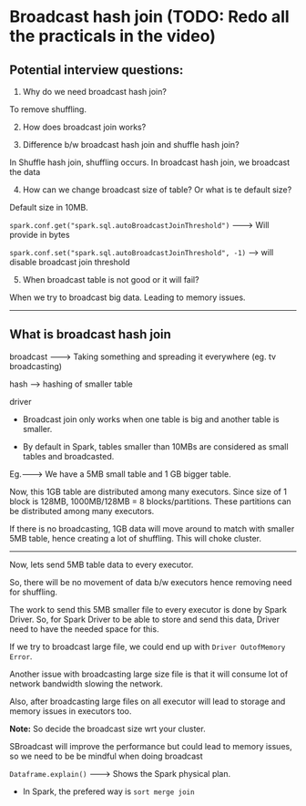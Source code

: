 # Broadcast hash join (TODO: Redo all the practicals in the video)

## Potential interview questions:

1. Why do we need broadcast hash join?

To remove shuffling.

2. How does broadcast join works?


3. Difference b/w broadcast hash join and shuffle hash join?

In Shuffle hash join, shuffling occurs. In broadcast hash join, we broadcast the data

4. How can we change broadcast size of table? Or what is te default size?

Default size in 10MB.

`spark.conf.get("spark.sql.autoBroadcastJoinThreshold")` ---> Will provide in bytes

`spark.conf.set("spark.sql.autoBroadcastJoinThreshold", -1)` --> will disable broadcast join threshold


5. When broadcast table is not good or it will fail?

When we try to broadcast big data. Leading to memory issues.

---

## What is broadcast hash join

broadcast ---> Taking something and spreading it everywhere (eg. tv broadcasting)

hash --> hashing of smaller table


driver 

* Broadcast join only works when one table is big and another table is smaller.

* By default in Spark, tables smaller than 10MBs are considered as small tables and broadcasted.

Eg.---> We have a 5MB small table and 1 GB bigger table.

Now, this 1GB table are distributed among many executors. Since size of 1 block is 128MB, 1000MB/128MB = 8 blocks/partitions. These partitions can be distributed among many executors.

If there is no broadcasting, 1GB data will move around to match with smaller 5MB table, hence creating a lot of shuffling. This will choke cluster.

----
Now, lets send 5MB table data to every executor.

So, there will be no movement of data b/w executors hence removing need for shuffling.

The work to send this 5MB smaller file to every executor is done by Spark Driver.
So, for Spark Driver to be able to store and send this data, Driver need to have the needed space for this.

If we try to broadcast large file, we could end up with `Driver OutofMemory Error`.

Another issue with broadcasting large size file is that it will consume lot of network bandwidth slowing the network.

Also, after broadcasting large files on all executor will lead to storage and memory issues in executors too.

**Note:** So decide the broadcast size wrt your cluster.

SBroadcast will improve the performance but could lead to memory issues, so we need to be be mindful when doing broadcast

`Dataframe.explain()` ---> Shows the Spark physical plan.

* In Spark, the prefered way is `sort merge join`
